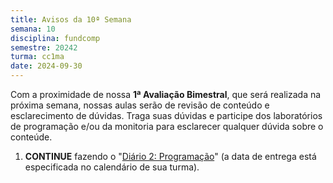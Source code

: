 ```yaml
---
title: Avisos da 10ª Semana
semana: 10
disciplina: fundcomp
semestre: 20242
turma: cc1ma
date: 2024-09-30
---
```


Com a proximidade de nossa **1ª Avaliação Bimestral**, que será realizada
na próxima semana, nossas aulas serão de revisão de conteúdo e
esclarecimento de dúvidas. Traga suas dúvidas e participe dos laboratórios
de programação e/ou da monitoria para esclarecer qualquer dúvida sobre o
conteúde.

1. **CONTINUE** fazendo o "[Diário 2:
   Programação](/assets/disciplinas/fundcomp/2024_2/diario_2.pdf)" (a data
   de entrega está especificada no calendário de sua turma).

